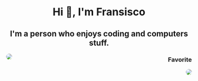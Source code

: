 
<h1 align="center">Hi 👋, I'm Fransisco </h1>
<h2 align="center">I'm a person who enjoys coding and computers stuff.</h2>

<img align="left" style="border-radius: 50px;" src="https://spotify-github-profile.vercel.app/api/view.svg?uid=31ne6p3b7ubdlw277wivafv5hb2q&redirect=true][https://spotify-github-profile.vercel.app/api/view.svg?uid=31ne6p3b7ubdlw277wivafv5hb2q&cover_image=true&theme=default&show_offline=true&background_color=121212&interchange=true&bar_color=53b14f&bar_color_cover=false)" >

<h3 align="right">Favorite</h3>
<img align="right" style="border-radius: 50px;" src="https://github.com/FransisGIT/FransisGIT/assets/102639215/e8805a4f-cf02-4c64-a31a-2ba67406aa41" >


